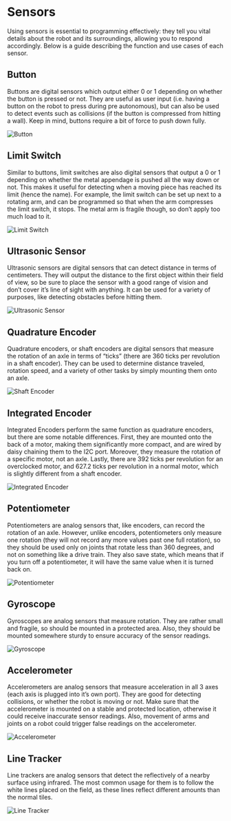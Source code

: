 # Sensors
Using sensors is essential to programming effectively: they tell you vital details about the robot and its surroundings, allowing you to respond accordingly. Below is a guide describing the function and use cases of each sensor. 
 
## Button
Buttons are digital sensors which output either 0 or 1 depending on whether the button is pressed or not. They are useful as user input (i.e. having a button on the robot to press during pre autonomous), but can also be used to detect events such as collisions (if the button is compressed from hitting a wall). Keep in mind, buttons require a bit of force to push down fully.

![Button](./Graphics/button.jpg)  

## Limit Switch
Similar to buttons, limit switches are also digital sensors that output a 0 or 1 depending on whether the metal appendage is pushed all the way down or not. This makes it useful for detecting when a moving piece has reached its limit (hence the name). For example, the limit switch can be set up next to a rotating arm, and can be programmed so that when the arm compresses the limit switch, it stops. The metal arm is fragile though, so don’t apply too much load to it.


![Limit Switch](./Graphics/limitswitch.jpg)

## Ultrasonic Sensor 
Ultrasonic sensors are digital sensors that can detect distance in terms of centimeters. They will output the distance to the first object within their field of view, so be sure to place the sensor with a good range of vision and don’t cover it’s line of sight with anything. It can be used for a variety of purposes, like detecting obstacles before hitting them. 

![Ultrasonic Sensor](./Graphics/ultrasonic.jpg)

## Quadrature Encoder
Quadrature encoders, or shaft encoders are digital sensors that measure the rotation of an axle in terms of “ticks” (there are 360 ticks per revolution in a shaft encoder). They can be used to determine distance traveled, rotation speed, and a variety of other tasks by simply mounting them onto an axle. 

![Shaft Encoder](./Graphics/shaftencoder.jpg)

## Integrated Encoder
Integrated Encoders perform the same function as quadrature encoders, but there are some notable differences. First, they are mounted onto the back of a motor, making them significantly more compact, and are wired by daisy chaining them to the I2C port. Moreover, they measure the rotation of a specific motor, not an axle. Lastly, there are 392 ticks per revolution for an overclocked motor, and 627.2 ticks per revolution in a normal motor, which is slightly different from a shaft encoder. 

![Integrated Encoder](./Graphics/ime.jpg)

## Potentiometer
Potentiometers are analog sensors that, like encoders, can record the rotation of an axle. However, unlike encoders, potentiometers only measure one rotation (they will not record any more values past one full rotation), so they should be used only on joints that rotate less than 360 degrees, and not on something like a drive train. They also save state, which means that if you turn off a potentiometer, it will have the same value when it is turned back on. 

![Potentiometer](./Graphics/potentiometer.jpg)

## Gyroscope
Gyroscopes are analog sensors that measure rotation. They are rather small and fragile, so should be mounted in a protected area. Also, they should be mounted somewhere sturdy to ensure accuracy of the sensor readings. 

![Gyroscope](./Graphics/gyro.jpg)

## Accelerometer
Accelerometers are analog sensors that measure acceleration in all 3 axes (each axis is plugged into it’s own port). They are good for detecting collisions, or whether the robot is moving or not. Make sure that the accelerometer is mounted on a stable and protected location, otherwise it could receive inaccurate sensor readings. Also, movement of arms and joints on a robot could trigger false readings on the accelerometer.

![Accelerometer](./Graphics/accelerometer.jpg)

## Line Tracker
Line trackers are analog sensors that detect the reflectively of a nearby surface using infrared. The most common usage for them is to follow the white lines placed on the field, as these lines reflect different amounts than the normal tiles. 

![Line Tracker](./Graphics/linetracker.jpg)
